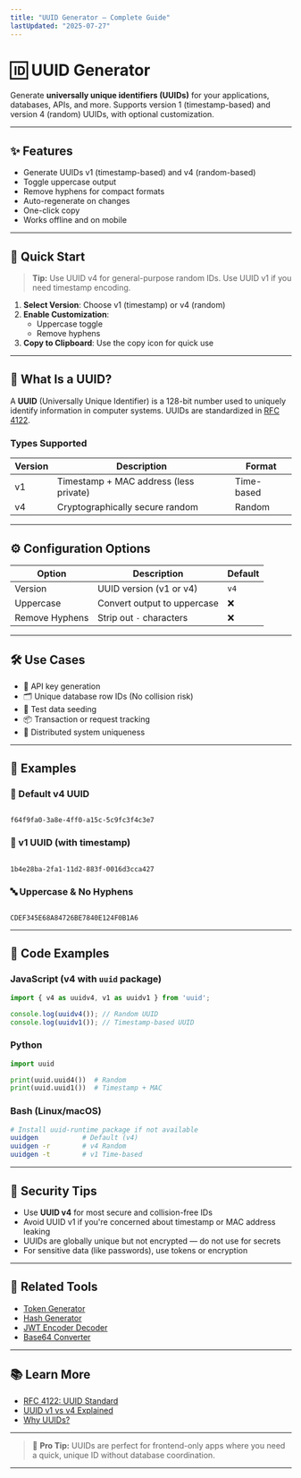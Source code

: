 ```yaml
---
title: "UUID Generator – Complete Guide"
lastUpdated: "2025-07-27"
---
```


# 🆔 UUID Generator

Generate **universally unique identifiers (UUIDs)** for your applications, databases, APIs, and more. Supports version 1 (timestamp-based) and version 4 (random) UUIDs, with optional customization.

---

## ✨ Features

- Generate UUIDs v1 (timestamp-based) and v4 (random-based)
- Toggle uppercase output
- Remove hyphens for compact formats
- Auto-regenerate on changes
- One-click copy
- Works offline and on mobile

---

## 🚀 Quick Start

> **Tip:** Use UUID v4 for general-purpose random IDs. Use UUID v1 if you need timestamp encoding.

1. **Select Version**: Choose v1 (timestamp) or v4 (random)
2. **Enable Customization**:
   - Uppercase toggle
   - Remove hyphens
3. **Copy to Clipboard**: Use the copy icon for quick use

---

## 🧠 What Is a UUID?

A **UUID** (Universally Unique Identifier) is a 128-bit number used to uniquely identify information in computer systems. UUIDs are standardized in [RFC 4122](https://datatracker.ietf.org/doc/html/rfc4122).

### Types Supported

| Version | Description                      | Format        |
|---------|----------------------------------|---------------|
| v1      | Timestamp + MAC address (less private) | Time-based |
| v4      | Cryptographically secure random | Random        |

---

## ⚙️ Configuration Options

| Option        | Description                           | Default |
|---------------|---------------------------------------|---------|
| Version       | UUID version (v1 or v4)               | `v4`    |
| Uppercase     | Convert output to uppercase           | ❌      |
| Remove Hyphens| Strip out `-` characters              | ❌      |

---

## 🛠️ Use Cases

- 🔑 API key generation
- 🗂️ Unique database row IDs (No collision risk)
- 🧪 Test data seeding
- 📦 Transaction or request tracking
- 🔄 Distributed system uniqueness

---

## 🧪 Examples

### 🎲 Default v4 UUID

```

f64f9fa0-3a8e-4ff0-a15c-5c9fc3f4c3e7

```

### 🔢 v1 UUID (with timestamp)

```

1b4e28ba-2fa1-11d2-883f-0016d3cca427

```

### 🔤 Uppercase & No Hyphens

```

CDEF345E68A84726BE7840E124F0B1A6

````

---

## 🔧 Code Examples

### JavaScript (v4 with `uuid` package)

```javascript
import { v4 as uuidv4, v1 as uuidv1 } from 'uuid';

console.log(uuidv4()); // Random UUID
console.log(uuidv1()); // Timestamp-based UUID
````

### Python

```python
import uuid

print(uuid.uuid4())  # Random
print(uuid.uuid1())  # Timestamp + MAC
```

### Bash (Linux/macOS)

```bash
# Install uuid-runtime package if not available
uuidgen           # Default (v4)
uuidgen -r        # v4 Random
uuidgen -t        # v1 Time-based
```

---

## 🔐 Security Tips

* Use **UUID v4** for most secure and collision-free IDs
* Avoid UUID v1 if you're concerned about timestamp or MAC address leaking
* UUIDs are globally unique but not encrypted — do not use for secrets
* For sensitive data (like passwords), use tokens or encryption

---

## 🔗 Related Tools

* [Token Generator](/dashboard/tools/token-generator)
* [Hash Generator](/dashboard/tools/hash-generator)
* [JWT Encoder Decoder](/dashboard/tools/jwt)
* [Base64 Converter](/dashboard/tools/base64)

---

## 📚 Learn More

* [RFC 4122: UUID Standard](https://datatracker.ietf.org/doc/html/rfc4122)
* [UUID v1 vs v4 Explained](https://www.uuidtools.com/)
* [Why UUIDs?](https://en.wikipedia.org/wiki/Universally_unique_identifier)

---

> 🧠 **Pro Tip:** UUIDs are perfect for frontend-only apps where you need a quick, unique ID without database coordination.

---
